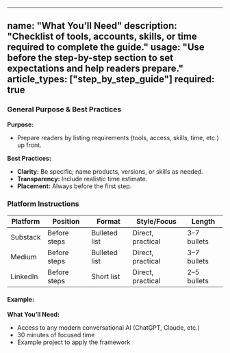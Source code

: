 <!-- what_youll_need.md -->
---
name: "What You’ll Need"
description: "Checklist of tools, accounts, skills, or time required to complete the guide."
usage: "Use before the step-by-step section to set expectations and help readers prepare."
article_types: ["step_by_step_guide"]
required: true
---

### General Purpose & Best Practices

**Purpose:**
* Prepare readers by listing requirements (tools, access, skills, time, etc.) up front.

**Best Practices:**
* **Clarity:** Be specific; name products, versions, or skills as needed.
* **Transparency:** Include realistic time estimate.
* **Placement:** Always before the first step.

### Platform Instructions

| Platform | Position     | Format      | Style/Focus      | Length      |
| -------- | ------------| ----------- | ---------------- | ----------- |
| Substack | Before steps| Bulleted list| Direct, practical| 3–7 bullets |
| Medium   | Before steps| Bulleted list| Direct, practical| 3–7 bullets |
| LinkedIn | Before steps| Short list  | Direct, practical| 2–5 bullets |

#### Example:
**What You’ll Need:**
- Access to any modern conversational AI (ChatGPT, Claude, etc.)
- 30 minutes of focused time
- Example project to apply the framework